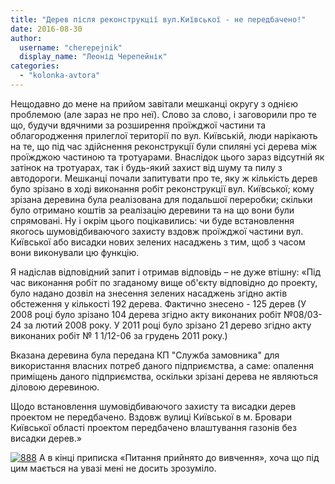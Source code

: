 ```yaml
---
title: "Дерев після реконструкції вул.Київської - не передбачено!"
date: 2016-08-30
author: 
  username: "cherepejnik"
  display_name: "Леонід Черепейнік"
categories: 
  - "kolonka-avtora"
---
```


Нещодавно до мене на прийом завітали мешканці округу з однією проблемою (але зараз не про неї). Слово за слово, і заговорили про те що, будучи вдячними за розширення проїжджої частини та облагородження прилеглої території по вул. Київській, люди нарікають на те, що під час здійснення реконструкції були спиляні усі дерева між проїжджою частиною та тротуарами. Внаслідок цього зараз відсутній як затінок на тротуарах, так і будь-який захист від шуму та пилу з автодороги. Мешканці почали запитувати про те, яку ж кількість дерев було зрізано в ході виконання робіт реконструкції вул. Київської; кому зрізана деревина була реалізована для подальшої переробки; скільки було отримано коштів за реалізацію деревини та на що вони були спрямовані. Ну і окрім цього поцікавились: чи буде встановлення якогось шумовідбиваючого захисту вздовж проїжджої частини вул. Київської або висадки нових зелених насаджень з тим, щоб з часом вони виконували цю функцію.

Я надіслав відповідний запит і отримав відповідь – не дуже втішну: «Під час виконання робіт по згаданому вище об'єкту відповідно до проекту, було надано дозвіл на знесення зелених насаджень згідно актів обстеження у кількості 192 дерева. Фактично знесено - 125 дерев (У 2008 році було зрізано 104 дерева згідно акту виконаних робіт №08/03-24 за лютий 2008 року. У 2011 році було зрізано 21 дерево згідно акту виконаних робіт № 1 1/12-06 за грудень 2011 року.)

Вказана деревина була передана КП "Служба замовника" для використання власних потреб даного підприємства, а саме: опалення приміщень даного підприємства, оскільки зрізані дерева не являються діловою деревиною.

Щодо встановлення шумовідбиваючого захисту та висадки дерев проектом не передбачено. Вздовж вулиці Київської в м. Бровари Київської області проектом передбачено влаштування газонів без висадки дерев.»

 [![888](https://mpz.brovary.org/wp-content/uploads/2016/02/888.jpg)](https://mpz.brovary.org/wp-content/uploads/2016/02/888.jpg) А в кінці приписка «Питання прийнято до вивчення», хоча що під цим мається на увазі мені не досить зрозуміло.
